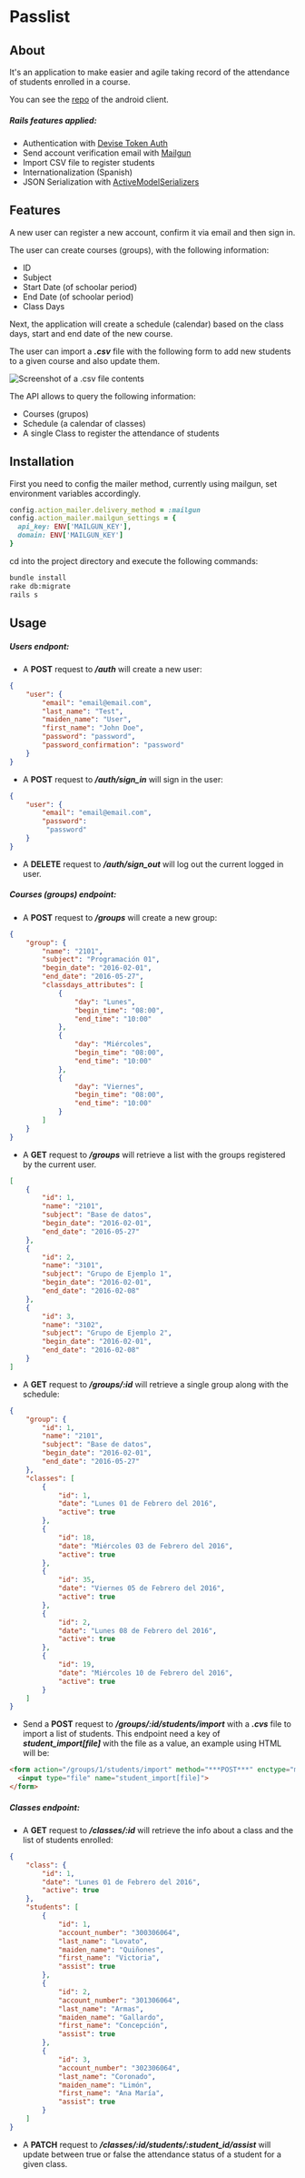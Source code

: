 # Passlist

## About

It's an application to make easier and agile taking record of the attendance of students enrolled in a course.

You can see the [repo](https://github.com/warborn/android_passlist) of the android client.

##### Rails features applied: 

- Authentication with [Devise Token Auth](https://github.com/lynndylanhurley/devise_token_auth)
- Send account verification email with [Mailgun](https://github.com/jorgemanrubia/mailgun_rails)
- Import CSV file to register students
- Internationalization (Spanish)
- JSON Serialization with [ActiveModelSerializers](https://github.com/rails-api/active_model_serializers)

## Features

A new user can register a new account, confirm it via email and then sign in.

The user can create courses (groups), with the following information:
- ID
- Subject
- Start Date (of schoolar period)
- End Date (of schoolar period)
- Class Days

Next, the application will create a schedule (calendar) based on the class days, start and end date of the new course.

The user can import a ***.csv*** file with the following form to add new students to a given course and also update them.

![Screenshot of a .csv file contents](https://s20.postimg.org/9djdkkmy5/import.png)

The API allows to query the following information:
- Courses (grupos)
- Schedule (a calendar of classes)
- A single Class to register the attendance of students

## Installation

First you need to config the mailer method, currently using mailgun, set environment variables accordingly.

```ruby
config.action_mailer.delivery_method = :mailgun
config.action_mailer.mailgun_settings = {
  api_key: ENV['MAILGUN_KEY'],
  domain: ENV['MAILGUN_KEY']
}
```

cd into the project directory and execute the following commands:

```sh
bundle install
rake db:migrate
rails s
```

## Usage

##### Users endpont:

- A **POST** request to ***/auth*** will create a new user:

```json
{
    "user": {
        "email": "email@email.com",
        "last_name": "Test",
        "maiden_name": "User",
        "first_name": "John Doe",
        "password": "password",
        "password_confirmation": "password"
    }
}
```

- A **POST** request to ***/auth/sign_in*** will sign in the user:

```json
{
    "user": {
        "email": "email@email.com",
        "password":
         "password"
    }
}
```

- A **DELETE** request to ***/auth/sign_out*** will log out the current logged in user.

##### Courses (groups) endpoint:

- A **POST** request to ***/groups*** will create a new group:

```json
{
    "group": {
        "name": "2101",
        "subject": "Programación 01",
        "begin_date": "2016-02-01",
        "end_date": "2016-05-27",
        "classdays_attributes": [
            {
                "day": "Lunes",
                "begin_time": "08:00",
                "end_time": "10:00"
            },
            {
                "day": "Miércoles",
                "begin_time": "08:00",
                "end_time": "10:00"
            },
            {
                "day": "Viernes",
                "begin_time": "08:00",
                "end_time": "10:00"
            }
        ]
    }
}
```

- A **GET** request to ***/groups*** will retrieve a list with the groups registered
by the current user.

```json
[
    {
        "id": 1,
        "name": "2101",
        "subject": "Base de datos",
        "begin_date": "2016-02-01",
        "end_date": "2016-05-27"
    },
    {
        "id": 2,
        "name": "3101",
        "subject": "Grupo de Ejemplo 1",
        "begin_date": "2016-02-01",
        "end_date": "2016-02-08"
    },
    {
        "id": 3,
        "name": "3102",
        "subject": "Grupo de Ejemplo 2",
        "begin_date": "2016-02-01",
        "end_date": "2016-02-08"
    }
]
```

- A **GET** request to ***/groups/:id*** will retrieve a single group along with the schedule:

```json
{
    "group": {
        "id": 1,
        "name": "2101",
        "subject": "Base de datos",
        "begin_date": "2016-02-01",
        "end_date": "2016-05-27"
    },
    "classes": [
        {
            "id": 1,
            "date": "Lunes 01 de Febrero del 2016",
            "active": true
        },
        {
            "id": 18,
            "date": "Miércoles 03 de Febrero del 2016",
            "active": true
        },
        {
            "id": 35,
            "date": "Viernes 05 de Febrero del 2016",
            "active": true
        },
        {
            "id": 2,
            "date": "Lunes 08 de Febrero del 2016",
            "active": true
        },
        {
            "id": 19,
            "date": "Miércoles 10 de Febrero del 2016",
            "active": true
        }
    ]
}
```

 - Send a **POST** request to ***/groups/:id/students/import*** with a ***.cvs*** file to import a list of students. 
This endpoint need a key of ***student_import[file]*** with the file as a value, an example using HTML will be:

```html
<form action="/groups/1/students/import" method="***POST***" enctype="multipart/form-data">
  <input type="file" name="student_import[file]">
</form>
```

##### Classes endpoint:

- A **GET** request to ***/classes/:id*** will retrieve the info about a class and the list of students enrolled:

```json
{
    "class": {
        "id": 1,
        "date": "Lunes 01 de Febrero del 2016",
        "active": true
    },
    "students": [
        {
            "id": 1,
            "account_number": "300306064",
            "last_name": "Lovato",
            "maiden_name": "Quiñones",
            "first_name": "Victoria",
            "assist": true
        },
        {
            "id": 2,
            "account_number": "301306064",
            "last_name": "Armas",
            "maiden_name": "Gallardo",
            "first_name": "Concepción",
            "assist": true
        },
        {
            "id": 3,
            "account_number": "302306064",
            "last_name": "Coronado",
            "maiden_name": "Limón",
            "first_name": "Ana María",
            "assist": true
        }
    ]
}
```

- A **PATCH** request to ***/classes/:id/students/:student_id/assist*** will update between true or false the attendance status of a student for a given class.
